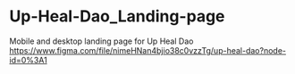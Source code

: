 # Up-Heal-Dao_Landing-page
Mobile and desktop landing page for Up Heal Dao
https://www.figma.com/file/nimeHNan4bjio38c0vzzTg/up-heal-dao?node-id=0%3A1

